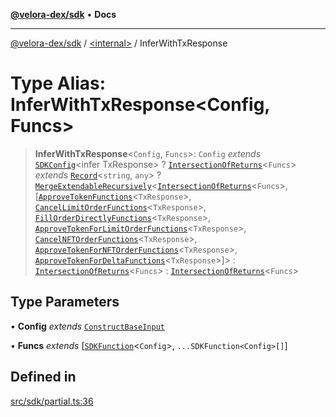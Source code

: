 [**@velora-dex/sdk**](../../README.md) • **Docs**

***

[@velora-dex/sdk](../../globals.md) / [\<internal\>](../README.md) / InferWithTxResponse

# Type Alias: InferWithTxResponse\<Config, Funcs\>

> **InferWithTxResponse**\<`Config`, `Funcs`\>: `Config` *extends* [`SDKConfig`](../../type-aliases/SDKConfig.md)\<infer TxResponse\> ? [`IntersectionOfReturns`](IntersectionOfReturns.md)\<`Funcs`\> *extends* [`Record`](Record.md)\<`string`, `any`\> ? [`MergeExtendableRecursively`](MergeExtendableRecursively.md)\<[`IntersectionOfReturns`](IntersectionOfReturns.md)\<`Funcs`\>, [[`ApproveTokenFunctions`](../../type-aliases/ApproveTokenFunctions.md)\<`TxResponse`\>, [`CancelLimitOrderFunctions`](../../type-aliases/CancelLimitOrderFunctions.md)\<`TxResponse`\>, [`FillOrderDirectlyFunctions`](../../type-aliases/FillOrderDirectlyFunctions.md)\<`TxResponse`\>, [`ApproveTokenForLimitOrderFunctions`](../../type-aliases/ApproveTokenForLimitOrderFunctions.md)\<`TxResponse`\>, [`CancelNFTOrderFunctions`](../../type-aliases/CancelNFTOrderFunctions.md)\<`TxResponse`\>, [`ApproveTokenForNFTOrderFunctions`](../../type-aliases/ApproveTokenForNFTOrderFunctions.md)\<`TxResponse`\>, [`ApproveTokenForDeltaFunctions`](../../type-aliases/ApproveTokenForDeltaFunctions.md)\<`TxResponse`\>]\> : [`IntersectionOfReturns`](IntersectionOfReturns.md)\<`Funcs`\> : [`IntersectionOfReturns`](IntersectionOfReturns.md)\<`Funcs`\>

## Type Parameters

• **Config** *extends* [`ConstructBaseInput`](../interfaces/ConstructBaseInput.md)

• **Funcs** *extends* [[`SDKFunction`](SDKFunction.md)\<`Config`\>, `...SDKFunction<Config>[]`]

## Defined in

[src/sdk/partial.ts:36](https://github.com/VeloraDEX/paraswap-sdk/blob/feat/velora/src/sdk/partial.ts#L36)
